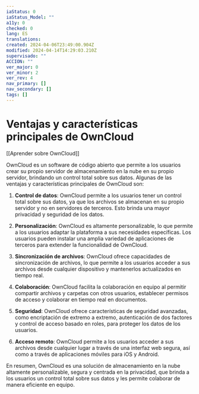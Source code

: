 ```yaml
---
iaStatus: 0
iaStatus_Model: ""
a11y: 0
checked: 0
lang: ES
translations: 
created: 2024-04-06T23:49:00.904Z
modified: 2024-04-14T14:29:03.210Z
supervisado: ""
ACCION: ""
ver_major: 0
ver_minor: 2
ver_rev: 4
nav_primary: []
nav_secondary: []
tags: []
---
```

# Ventajas y características principales de OwnCloud

[[Aprender sobre OwnCloud]]

OwnCloud es un software de código abierto que permite a los usuarios crear su propio servidor de almacenamiento en la nube en su propio servidor, brindando un control total sobre sus datos. Algunas de las ventajas y características principales de OwnCloud son:

1. **Control de datos**: OwnCloud permite a los usuarios tener un control total sobre sus datos, ya que los archivos se almacenan en su propio servidor y no en servidores de terceros. Esto brinda una mayor privacidad y seguridad de los datos.

2. **Personalización**: OwnCloud es altamente personalizable, lo que permite a los usuarios adaptar la plataforma a sus necesidades específicas. Los usuarios pueden instalar una amplia variedad de aplicaciones de terceros para extender la funcionalidad de OwnCloud.

3. **Sincronización de archivos**: OwnCloud ofrece capacidades de sincronización de archivos, lo que permite a los usuarios acceder a sus archivos desde cualquier dispositivo y mantenerlos actualizados en tiempo real.

4. **Colaboración**: OwnCloud facilita la colaboración en equipo al permitir compartir archivos y carpetas con otros usuarios, establecer permisos de acceso y colaborar en tiempo real en documentos.

5. **Seguridad**: OwnCloud ofrece características de seguridad avanzadas, como encriptación de extremo a extremo, autenticación de dos factores y control de acceso basado en roles, para proteger los datos de los usuarios.

6. **Acceso remoto**: OwnCloud permite a los usuarios acceder a sus archivos desde cualquier lugar a través de una interfaz web segura, así como a través de aplicaciones móviles para iOS y Android.

En resumen, OwnCloud es una solución de almacenamiento en la nube altamente personalizable, segura y centrada en la privacidad, que brinda a los usuarios un control total sobre sus datos y les permite colaborar de manera eficiente en equipo.
